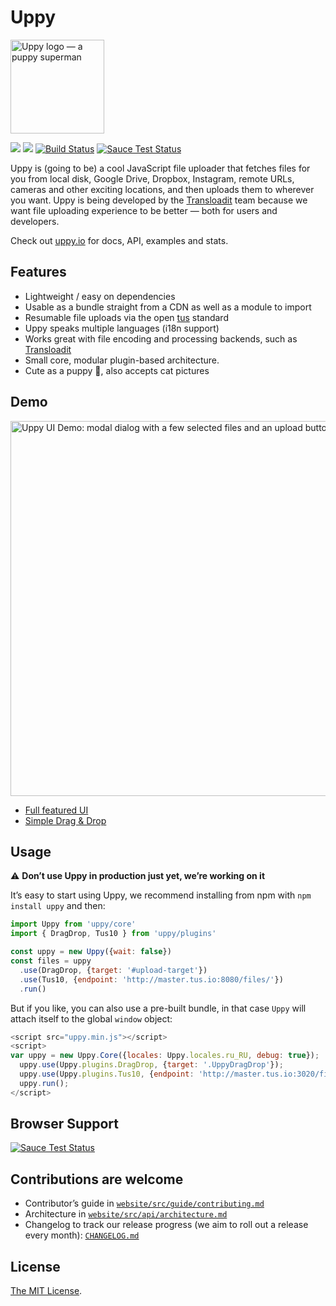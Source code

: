 # Uppy

<img src="http://uppy.io/images/logos/uppy-dog-full.svg" width="150" alt="Uppy logo — a puppy superman">

<a href="https://www.npmjs.com/package/uppy"><img src="https://img.shields.io/badge/stability-experimental-orange.svg?style=flat-square"></a>
<a href="https://www.npmjs.com/package/uppy"><img src="https://img.shields.io/npm/v/uppy.svg?style=flat-square"></a>
<a href="https://travis-ci.org/transloadit/uppy"><img src="https://img.shields.io/travis/transloadit/uppy/master.svg?style=flat-square" alt="Build Status"></a>
<a href="https://saucelabs.com/u/transloadit-uppy"><img src="https://saucelabs.com/buildstatus/transloadit-uppy" alt="Sauce Test Status"></a>


Uppy is (going to be) a cool JavaScript file uploader that fetches files for you from local disk, Google Drive, Dropbox, Instagram, remote URLs, cameras and other exciting locations, and then uploads them to wherever you want. Uppy is being developed by the [Transloadit](https://transloadit.com) team because we want file uploading experience to be better — both for users and developers.

Check out [uppy.io](http://uppy.io/) for docs, API, examples and stats.

## Features

- Lightweight / easy on dependencies
- Usable as a bundle straight from a CDN as well as a module to import
- Resumable file uploads via the open [tus](http://tus.io/) standard
- Uppy speaks multiple languages (i18n support)
- Works great with file encoding and processing backends, such as [Transloadit](http://transloadit.com)
- Small core, modular plugin-based architecture.
- Cute as a puppy :dog:, also accepts cat pictures

## Demo

<img width="600" alt="Uppy UI Demo: modal dialog with a few selected files and an upload button" src="https://cloud.githubusercontent.com/assets/1199054/16790119/2dd6eda2-4881-11e6-908b-4de5581d2de6.png">

- [Full featured UI](http://uppy.io/examples/modal)
- [Simple Drag & Drop](http://uppy.io/examples/dragdrop)

## Usage

:warning: **Don’t use Uppy in production just yet, we’re working on it**

It’s easy to start using Uppy, we recommend installing from npm with `npm install uppy` and then:

``` javascript
import Uppy from 'uppy/core'
import { DragDrop, Tus10 } from 'uppy/plugins'

const uppy = new Uppy({wait: false})
const files = uppy
  .use(DragDrop, {target: '#upload-target'})
  .use(Tus10, {endpoint: 'http://master.tus.io:8080/files/'})
  .run()
```

But if you like, you can also use a pre-built bundle, in that case `Uppy` will attach itself to the global `window` object:

``` javascript
<script src="uppy.min.js"></script>
<script>
var uppy = new Uppy.Core({locales: Uppy.locales.ru_RU, debug: true});
  uppy.use(Uppy.plugins.DragDrop, {target: '.UppyDragDrop'});
  uppy.use(Uppy.plugins.Tus10, {endpoint: 'http://master.tus.io:3020/files/'});
  uppy.run();
</script>
```

## Browser Support

<a href="https://saucelabs.com/u/transloadit-uppy">
  <img src="https://saucelabs.com/browser-matrix/transloadit-uppy1.svg" alt="Sauce Test Status"/>
</a> 

## Contributions are welcome

 - Contributor’s guide in [`website/src/guide/contributing.md`](website/src/guide/contributing.md)
 - Architecture in [`website/src/api/architecture.md`](website/src/api/architecture.md)
 - Changelog to track our release progress (we aim to roll out a release every month): [`CHANGELOG.md`](CHANGELOG.md)
 
## License
 
[The MIT License](LICENSE).
